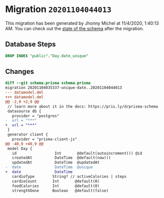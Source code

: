 # Migration `20201104044013`

This migration has been generated by Jhonny Michel at 11/4/2020, 1:40:13 AM.
You can check out the [state of the schema](./schema.prisma) after the migration.

## Database Steps

```sql
DROP INDEX "public"."Day.date_unique"
```

## Changes

```diff
diff --git schema.prisma schema.prisma
migration 20201104035337-unique-date..20201104044013
--- datamodel.dml
+++ datamodel.dml
@@ -2,9 +2,9 @@
 // learn more about it in the docs: https://pris.ly/d/prisma-schema
 datasource db {
   provider = "postgres"
-  url = "***"
+  url = "***"
 }
 generator client {
   provider = "prisma-client-js"
@@ -40,9 +40,9 @@
 model Day {
   id                 Int       @default(autoincrement()) @id
   createdAt          DateTime  @default(now())
   updatedAt          DateTime  @updatedAt
-  date               DateTime  @unique
+  date               DateTime
   cardioType        String? // activeCalories | steps
   cardioCount       Int       @default(0)
   foodCalories      Int       @default(0)
   strengthDone      Boolean   @default(false)
```


